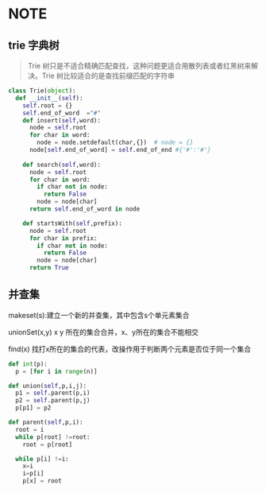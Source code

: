 # NOTE
## trie 字典树

> Trie 树只是不适合精确匹配查找，这种问题更适合用散列表或者红黑树来解决。Trie 树比较适合的是查找前缀匹配的字符串

  ```py
  class Trie(object): 
    def __init__(self):
      self.root = {}
      self.end_of_word  ="#"
      def insert(self,word):
        node = self.root
        for char in word:
          node = node.setdefault(char,{})  # node = {}
        node[self.end_of_word] = self.end_of_end #{'#':'#'}
      
      def search(self,word):
        node = self.root
        for char in word:
          if char not in node:
            return False
          node = node[char]
        return self.end_of_word in node
  
      def startsWith(self,prefix):
        node = self.root
        for char in prefix:
          if char not in node:
            return False
          node = node[char]
        return True
  ```

## 并查集

makeset(s):建立一个新的并查集，其中包含s个单元素集合

unionSet(x,y) x y 所在的集合合并，x、y所在的集合不能相交

find(x) 找打x所在的集合的代表，改操作用于判断两个元素是否位于同一个集合

```py
def int(p):
  p = [for i in range(n)]

def union(self,p,i,j):
  p1 = self.parent(p,i)
  p2 = self.parent(p,j)
  p[p1] = p2

def parent(self,p,i):
  root = i
  while p[root] !=root:
    root = p[root]

  while p[i] !=i:
    x=i
    i=p[i]
    p[x] = root

```

